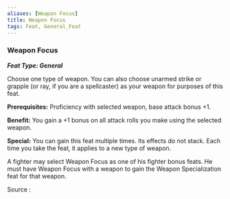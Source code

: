 ```yaml
---
aliases: [Weapon Focus]
title: Weapon Focus
tags: Feat, General_Feat
---
```

### Weapon Focus 
***Feat Type: General***

Choose one type of weapon. You can also choose unarmed strike or grapple
(or ray, if you are a spellcaster) as your weapon for purposes of this
feat.

**Prerequisites:** Proficiency with selected weapon, base attack bonus
+1.

**Benefit:** You gain a +1 bonus on all attack rolls you make using the
selected weapon.

**Special:** You can gain this feat multiple times. Its effects do not
stack. Each time you take the feat, it applies to a new type of weapon.

A fighter may select Weapon Focus as one of his fighter bonus feats. He
must have Weapon Focus with a weapon to gain the Weapon Specialization
feat for that weapon.


Source :